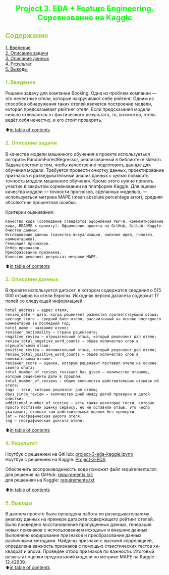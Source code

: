 # <font size = 5 color = #00FF00> <center>Project 3. EDA + Feature Engineering. Соревнование на Kaggle</center></font> 



##  <font color = #9ACD32> Содержание </font>

[1. Введение](https://github.com/DmitVasilev/Project_3_EDA#-1-%D0%B2%D0%B2%D0%B5%D0%B4%D0%B5%D0%BD%D0%B8%D0%B5-)   
[2. Описание задачи](https://github.com/DmitVasilev/Project_3_EDA#2-%D0%BE%D0%BF%D0%B8%D1%81%D0%B0%D0%BD%D0%B8%D0%B5-%D0%B7%D0%B0%D0%B4%D0%B0%D1%87%D0%B8)   
[3. Описание данных](https://github.com/DmitVasilev/Project_3_EDA#3-%D0%BE%D0%BF%D0%B8%D1%81%D0%B0%D0%BD%D0%B8%D0%B5-%D0%B4%D0%B0%D0%BD%D0%BD%D1%8B%D1%85)   
[4. Результат](https://github.com/DmitVasilev/Project_3_EDA#4-%D1%80%D0%B5%D0%B7%D1%83%D0%BB%D1%8C%D1%82%D0%B0%D1%82)                  
[5. Выводы](https://github.com/DmitVasilev/Project_3_EDA#5-%D0%B2%D1%8B%D0%B2%D0%BE%D0%B4%D1%8B)

### <font color = #9ACD32> 1. Введение </font>

 Решаем задачу для компании Booking. Одна из проблем компании — это нечестные отели, которые накручивают себе рейтинг. Одним из способов обнаружения таких отелей является построение модели, которая предсказывает рейтинг отеля. Если предсказания модели сильно отличаются от фактического результата, то, возможно, отель ведёт себя нечестно, и его стоит проверить.

 :arrow_up:[in table of contents](https://github.com/DmitVasilev/Project_3_EDA#-%D1%81%D0%BE%D0%B4%D0%B5%D1%80%D0%B6%D0%B0%D0%BD%D0%B8%D0%B5-)  

###  <font color = #9ACD32>2. Описание задачи</font>

В качестве модели машинного обучения в проекте используеться алгоритм RandomForestRegressor, реализованный в библиотеке sklearn. Задача состоит в том, чтобы качественно подготовить данные для обучения модели. Требуется провести очистку данных, проектирование признаков и разведывательный анализ данных с целью  повысить точность модели машинного обучения. Кроме этого нужно принять участие в закрытом соревновании на платформе Kaggle.
Для оценки качества модели — точности прогнозов, сделанных моделью, — используеться метрика MAPE (mean absolute percentage error), средняя абсолютная процентная ошибка.

Критерии оценивания:

    Качество кода (соблюдение стандартов оформления PEP-8, комментирование кода, README к проекту). Оформление проекта на GitHub, GitLab, Kaggle.
    Очистка данных.
    Исследование данных (качество визуализации, наличие идей, гипотез, комментариев).
    Генерация признаков.
    Отбор признаков.
    Преобразование признаков.
    Качество решения: результат метрики MAPE.

:arrow_up:[in table of contents](https://github.com/DmitVasilev/Project_3_EDA#-%D1%81%D0%BE%D0%B4%D0%B5%D1%80%D0%B6%D0%B0%D0%BD%D0%B8%D0%B5-)  

###  <font color = #9ACD32>3. Описание данных</font>

В проекте используется датасет, в котором содержатся сведения о 515 000 отзывов на отели Европы. Исходная версия датасета содержит 17 полей со следующей информацией:

    hotel_address — адрес отеля;
    review_date — дата, когда рецензент разместил соответствующий отзыв;
    average_score — средний балл отеля, рассчитанный на основе последнего комментария за последний год;
    hotel_name — название отеля;
    reviewer_nationality — страна рецензента;
    negative_review — отрицательный отзыв, который рецензент дал отелю;
    review_total_negative_word_counts — общее количество слов в отрицательном отзыв;
    positive_review — положительный отзыв, который рецензент дал отелю;
    review_total_positive_word_counts — общее количество слов в положительном отзыве.
    reviewer_score — оценка, которую рецензент поставил отелю на основе своего опыта;
    total_number_of_reviews_reviewer_has_given — количество отзывов, которые рецензенты дали в прошлом;
    total_number_of_reviews — общее количество действительных отзывов об отеле;
    tags — теги, которые рецензент дал отелю;
    days_since_review — количество дней между датой проверки и датой очистки;
    additional_number_of_scoring — есть также некоторые гости, которые просто поставили оценку сервису, но не оставили отзыв. Это число указывает, сколько там действительных оценок без проверки.
    lat — географическая широта отеля;
    lng — географическая долгота отеля.


:arrow_up:[in table of contents](https://github.com/DmitVasilev/Project_3_EDA#-%D1%81%D0%BE%D0%B4%D0%B5%D1%80%D0%B6%D0%B0%D0%BD%D0%B8%D0%B5-)  





###  <font color = #9ACD32>4. Результат</font>

Ноутбук с решением на GitHub: [project-3-eda-kaggle.ipynb](https://github.com/DmitVasilev/Project_3_EDA/blob/master/project-3-eda-kaggle.ipynb)        
Ноутбук с решением на Kaggle: [Project-3-EDA](https://www.kaggle.com/code/dmitryva/project-3-eda).    

 
Обеспечить воспроизводимость кода поможет файл requirements.txt:           
для решения на GitHub: [requirements.txt](https://github.com/Tio147/DS_1/blob/main/project_0.5/requirements.txt);              
для решенияя на Kaggle:  [requirements.txt](https://github.com/Tio147/DS_1/blob/main/project_0.5/requirements.txt)                

:arrow_up:[in table of contents](https://github.com/DmitVasilev/Project_3_EDA#-%D1%81%D0%BE%D0%B4%D0%B5%D1%80%D0%B6%D0%B0%D0%BD%D0%B8%D0%B5-)     


###  <font color = #9ACD32>5. Выводы</font>

В данном проекте была проведена работа по разведывательному анализу данных на примере датасета содержащего рейтинг отелей.
Было проведено восстановление пропущенных данных, генерация новых признаков с использованием исходных и внешних данных. Выполнено кодирование признаков и преобразование данных различными методами. Найдены признаки с высокой корреляцией, определена важность признаков с помощью стаистических тестов хи-квадрат и anova. Проведен отбор признаков по важности. Итоговый результат оценки предсказаний модели по метрике МАРЕ на Kaggle - 12.42939.    
:arrow_up:[in table of contents](https://github.com/DmitVasilev/Project_3_EDA#-%D1%81%D0%BE%D0%B4%D0%B5%D1%80%D0%B6%D0%B0%D0%BD%D0%B8%D0%B5-)  